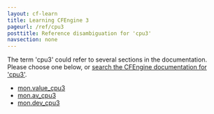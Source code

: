 ```yaml
---
layout: cf-learn
title: Learning CFEngine 3
pageurl: /ref/cpu3
posttitle: Reference disambiguation for 'cpu3'
navsection: none
---
```


The term 'cpu3' could refer to several sections in the documentation. Please choose one below, or
[search the CFEngine documentation for 'cpu3'](http://cfengine.com/docs/latest/search.html?q=cpu3).

- [mon.value_cpu3](http://cfengine.com/docs/latest/reference-special-variables-mon.html#mon-value_cpu3)
- [mon.av_cpu3](http://cfengine.com/docs/latest/reference-special-variables-mon.html#mon-av_cpu3)
- [mon.dev_cpu3](http://cfengine.com/docs/latest/reference-special-variables-mon.html#mon-dev_cpu3)
